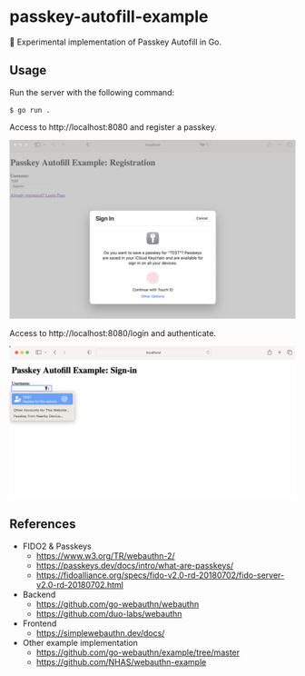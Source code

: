 # passkey-autofill-example

🔑 Experimental implementation of Passkey Autofill in Go.

## Usage

Run the server with the following command:

```
$ go run .
```

Access to http://localhost:8080 and register a passkey.

![](/assets/registration.png)

Access to http://localhost:8080/login and authenticate.

![](/assets/authentication.png)

## References
- FIDO2 & Passkeys
  - https://www.w3.org/TR/webauthn-2/
  - https://passkeys.dev/docs/intro/what-are-passkeys/
  - https://fidoalliance.org/specs/fido-v2.0-rd-20180702/fido-server-v2.0-rd-20180702.html
- Backend
  - https://github.com/go-webauthn/webauthn
  - https://github.com/duo-labs/webauthn
- Frontend
  - https://simplewebauthn.dev/docs/
- Other example implementation
  - https://github.com/go-webauthn/example/tree/master
  - https://github.com/NHAS/webauthn-example